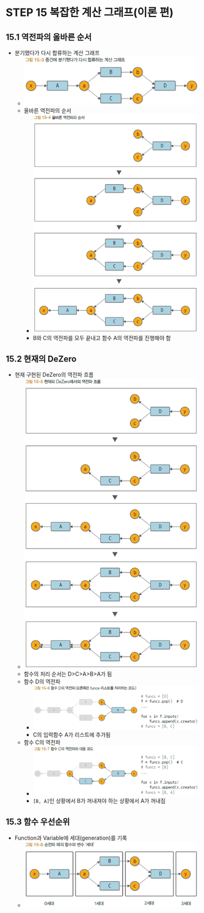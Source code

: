 # STEP 15 복잡한 계산 그래프(이론 편)
## 15.1 역전파의 올바른 순서
* 분기했다가 다시 합류하는 계산 그래프
  * ![복잡한 계산 그래프](../../images/그림%2015-3.png)
  * 올바른 역전파의 순서
    * ![올바른 역전파](../../images/그림%2015-4.png)
    * B와 C의 역전파를 모두 끝내고 함수 A의 역전파를 진행해야 함 
## 15.2 현재의 DeZero
* 현재 구현된 DeZero의 역전파 흐름
  * ![현재 역전파 흐름](../../images/그림%2015-5.png)
  * 함수의 처리 순서는 D>C>A>B>A가 됨
  * 함수 D의 역전파
    * ![함수 D의 역전파](../../images/그림%2015-6.png)
    * C의 입력함수 A가 리스트에 추가됨
  * 함수 C의 역전파
    * ![함수 C의 역전파](../../images/그림%2015-7.png)
    * `[B, A]`인 상황에서 B가 꺼내져야 하는 상황에서 A가 꺼내짐
## 15.3 함수 우선순위
* Function과 Variable에 세대(generation)를 기록
  * ![generation](../../images/그림%2015-8.png)